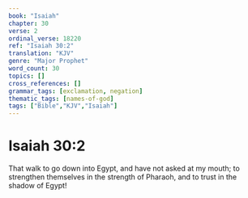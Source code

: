```yaml
---
book: "Isaiah"
chapter: 30
verse: 2
ordinal_verse: 18220
ref: "Isaiah 30:2"
translation: "KJV"
genre: "Major Prophet"
word_count: 30
topics: []
cross_references: []
grammar_tags: [exclamation, negation]
thematic_tags: [names-of-god]
tags: ["Bible","KJV","Isaiah"]
---
```


# Isaiah 30:2

That walk to go down into Egypt, and have not asked at my mouth; to strengthen themselves in the strength of Pharaoh, and to trust in the shadow of Egypt!
